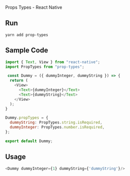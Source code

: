 Props Types - React Native

## Run
```shell
yarn add prop-types
```
## Sample Code

```js
import { Text, View } from "react-native";
import PropTypes from "prop-types";

 const Dummy = ({ dummyInteger, dummyString }) => {
  return (
    <View>
      <Text>{dummyInteger}</Text>
      <Text>{dummyString}</Text>
    </View>
  );
}

Dummy.propTypes = {
  dummyString: PropTypes.string.isRequired,
  dummyInteger: PropTypes.number.isRequired,
};

export default Dummy;
```
## Usage
```js
<Dummy dummyInteger={1} dummyString={'dummyString'}/>
```
